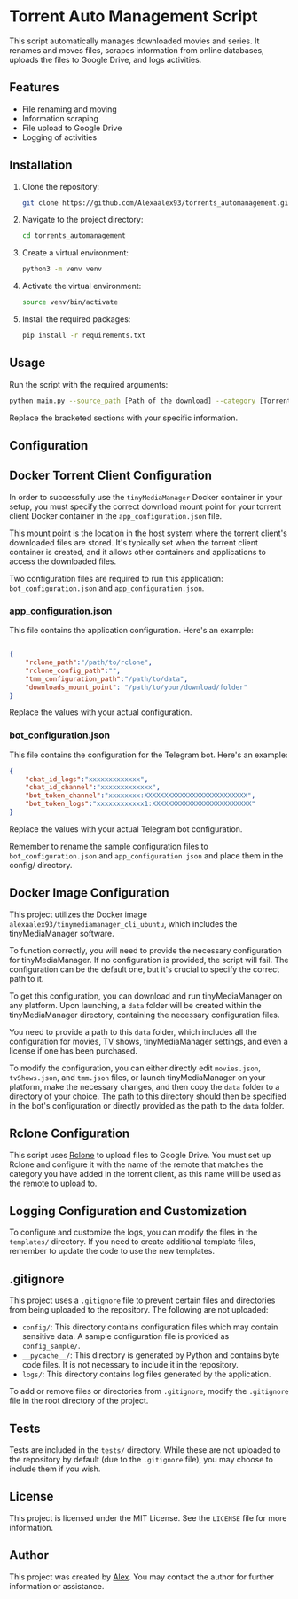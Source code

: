 # Torrent Auto Management Script

This script automatically manages downloaded movies and series. It renames and moves files, scrapes information from online databases, uploads the files to Google Drive, and logs activities.

## Features

- File renaming and moving
- Information scraping
- File upload to Google Drive
- Logging of activities

## Installation

1. Clone the repository:

    ```bash
    git clone https://github.com/Alexaalex93/torrents_automanagement.git
    ```

2. Navigate to the project directory:

    ```bash
    cd torrents_automanagement
    ```

3. Create a virtual environment:

    ```bash
    python3 -m venv venv
    ```

4. Activate the virtual environment:

    ```bash
    source venv/bin/activate
    ```

5. Install the required packages:

    ```bash
    pip install -r requirements.txt
    ```

## Usage

Run the script with the required arguments:

```bash
python main.py --source_path [Path of the download] --category [Torrent category] --tracker [Torrent tracker]
```
Replace the bracketed sections with your specific information.

## Configuration

## Docker Torrent Client Configuration

In order to successfully use the `tinyMediaManager` Docker container in your setup, you must specify the correct download mount point for your torrent client Docker container in the `app_configuration.json` file.

This mount point is the location in the host system where the torrent client's downloaded files are stored. It's typically set when the torrent client container is created, and it allows other containers and applications to access the downloaded files.

Two configuration files are required to run this application: `bot_configuration.json` and `app_configuration.json`.

### app_configuration.json

This file contains the application configuration. Here's an example:

```json

{
    "rclone_path":"/path/to/rclone",
    "rclone_config_path":"",
    "tmm_configuration_path":"/path/to/data",
	"downloads_mount_point": "/path/to/your/download/folder"
}
```

Replace the values with your actual configuration.

### bot_configuration.json

This file contains the configuration for the Telegram bot. Here's an example:

```json
{
    "chat_id_logs":"xxxxxxxxxxxxx",
    "chat_id_channel":"xxxxxxxxxxxxx",
    "bot_token_channel":"xxxxxxxx:XXXXXXXXXXXXXXXXXXXXXXXXXX",
    "bot_token_logs":"xxxxxxxxxxxx1:XXXXXXXXXXXXXXXXXXXXXXXXX"
}
```
Replace the values with your actual Telegram bot configuration.

Remember to rename the sample configuration files to `bot_configuration.json` and `app_configuration.json` and place them in the config/ directory.

## Docker Image Configuration

This project utilizes the Docker image `alexaalex93/tinymediamanager_cli_ubuntu`, which includes the tinyMediaManager software. 

To function correctly, you will need to provide the necessary configuration for tinyMediaManager. If no configuration is provided, the script will fail. The configuration can be the default one, but it's crucial to specify the correct path to it.

To get this configuration, you can download and run tinyMediaManager on any platform. Upon launching, a `data` folder will be created within the tinyMediaManager directory, containing the necessary configuration files.

You need to provide a path to this `data` folder, which includes all the configuration for movies, TV shows, tinyMediaManager settings, and even a license if one has been purchased.

To modify the configuration, you can either directly edit `movies.json`, `tvShows.json`, and `tmm.json` files, or launch tinyMediaManager on your platform, make the necessary changes, and then copy the `data` folder to a directory of your choice. The path to this directory should then be specified in the bot's configuration or directly provided as the path to the `data` folder.

## Rclone Configuration

This script uses [Rclone](https://rclone.org/) to upload files to Google Drive. You must set up Rclone and configure it with the name of the remote that matches the category you have added in the torrent client, as this name will be used as the remote to upload to.

## Logging Configuration and Customization

To configure and customize the logs, you can modify the files in the `templates/` directory. If you need to create additional template files, remember to update the code to use the new templates.

## .gitignore

This project uses a `.gitignore` file to prevent certain files and directories from being uploaded to the repository. The following are not uploaded:

- `config/`: This directory contains configuration files which may contain sensitive data. A sample configuration file is provided as `config_sample/`.
- `__pycache__/`: This directory is generated by Python and contains byte code files. It is not necessary to include it in the repository.
- `logs/`: This directory contains log files generated by the application.

To add or remove files or directories from `.gitignore`, modify the `.gitignore` file in the root directory of the project.

## Tests

Tests are included in the `tests/` directory. While these are not uploaded to the repository by default (due to the `.gitignore` file), you may choose to include them if you wish.

## License

This project is licensed under the MIT License. See the `LICENSE` file for more information.

## Author

This project was created by [Alex](mailto:alex.fernandez.0393@gmail.com). You may contact the author for further information or assistance.
